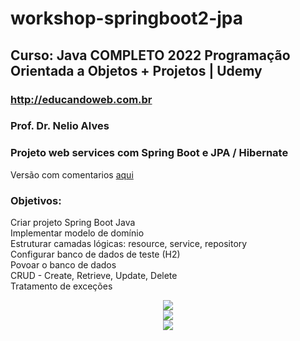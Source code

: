 # workshop-springboot2-jpa

## Curso: Java COMPLETO 2022 Programação Orientada a Objetos + Projetos | Udemy

### http://educandoweb.com.br<br>
### Prof. Dr. Nelio Alves<br>
### Projeto web services com Spring Boot e JPA / Hibernate <br>

<p>Versão com comentarios 
<a href="https://github.com/rodrigojfagundes/Java-COMPLETO-2022-POO-Projetos-Comentados-/tree/main/Sessao%2025%20-%20workshop-springboot2-jpa/365%20-%20Dev%20profile/course">aqui</a></p>


### <b>Objetivos:</b>

Criar projeto Spring Boot Java<br> 
Implementar modelo de domínio <br>
Estruturar camadas lógicas: resource, service, repository <br>
Configurar banco de dados de teste (H2) <br>
Povoar o banco de dados <br>
CRUD - Create, Retrieve, Update, Delete<br> 
Tratamento de exceções <br>



<div align="center">
<img src="https://raw.githubusercontent.com/rodrigojfagundes/imagens_para_readme/main/Sessao_25_imagem_1.jpg" />
</div>

<div align="center">
<img src="https://raw.githubusercontent.com/rodrigojfagundes/imagens_para_readme/main/Sessao_25_imagem_2.jpg" />
</div>

<div align="center">
<img src="https://raw.githubusercontent.com/rodrigojfagundes/imagens_para_readme/main/Sessao_25_imagem_3.jpg" />
</div>

